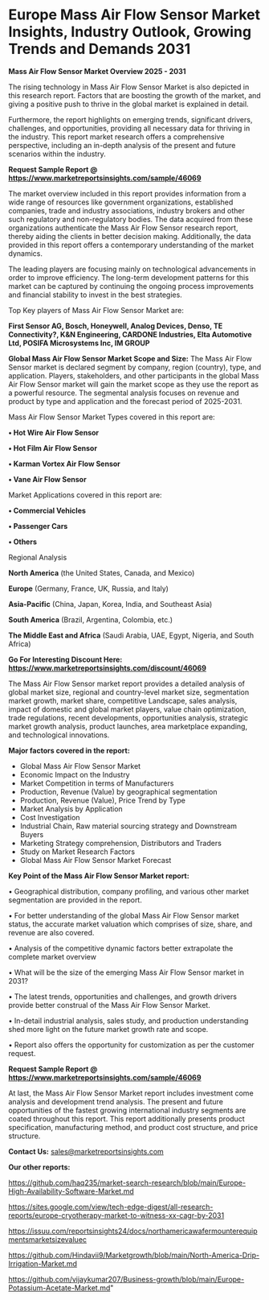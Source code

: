 # Europe Mass Air Flow Sensor Market Insights, Industry Outlook, Growing Trends and Demands 2031

<Strong> Mass Air Flow Sensor Market Overview 2025 - 2031</strong>

The rising technology in Mass Air Flow Sensor Market is also depicted in this research report. Factors that are boosting the growth of the market, and giving a positive push to thrive in the global market is explained in detail.

Furthermore, the report highlights on emerging trends, significant drivers, challenges, and opportunities, providing all necessary data for thriving in the industry. This report market research offers a comprehensive perspective, including an in-depth analysis of the present and future scenarios within the industry.

<strong>Request Sample Report @ <a href=https://www.marketreportsinsights.com/sample/46069>https://www.marketreportsinsights.com/sample/46069</a></strong>

The market overview included in this report provides information from a wide range of resources like government organizations, established companies, trade and industry associations, industry brokers and other such regulatory and non-regulatory bodies. The data acquired from these organizations authenticate the Mass Air Flow Sensor research report, thereby aiding the clients in better decision making. Additionally, the data provided in this report offers a contemporary understanding of the market dynamics.

The leading players are focusing mainly on technological advancements in order to improve efficiency. The long-term development patterns for this market can be captured by continuing the ongoing process improvements and financial stability to invest in the best strategies.

Top Key players of Mass Air Flow Sensor Market are:

<strong>First Sensor AG, Bosch, Honeywell, Analog Devices, Denso, TE Connectivity?, K&N Engineering, CARDONE Industries, Elta Automotive Ltd, POSIFA Microsystems Inc, IM GROUP</strong>

<strong><b>Global Mass Air Flow Sensor Market Scope and Size:</b></strong>
The Mass Air Flow Sensor market is declared segment by company, region (country), type, and application. Players, stakeholders, and other participants in the global Mass Air Flow Sensor market will gain the market scope as they use the report as a powerful resource. The segmental analysis focuses on revenue and product by type and application and the forecast period of 2025-2031.

Mass Air Flow Sensor Market Types covered in this report are:

<strong>•  Hot Wire Air Flow Sensor

•  Hot Film Air Flow Sensor

•  Karman Vortex Air Flow Sensor

•  Vane Air Flow Sensor</strong>

Market Applications covered in this report are:

<strong>•  Commercial Vehicles

•  Passenger Cars

•  Others</strong> 

Regional Analysis

<strong>North America</strong> (the United States, Canada, and Mexico)

<strong>Europe</strong> (Germany, France, UK, Russia, and Italy)

<strong>Asia-Pacific</strong> (China, Japan, Korea, India, and Southeast Asia)

<strong>South America</strong> (Brazil, Argentina, Colombia, etc.)

<strong>The Middle East and Africa</strong> (Saudi Arabia, UAE, Egypt, Nigeria, and South Africa)

<strong>Go For Interesting Discount Here: <a href=https://www.marketreportsinsights.com/discount/46069>https://www.marketreportsinsights.com/discount/46069</a></strong>

The Mass Air Flow Sensor market report provides a detailed analysis of global market size, regional and country-level market size, segmentation market growth, market share, competitive Landscape, sales analysis, impact of domestic and global market players, value chain optimization, trade regulations, recent developments, opportunities analysis, strategic market growth analysis, product launches, area marketplace expanding, and technological innovations.

<strong><b>Major factors covered in the report:</b></strong>
<ul>
  <li>Global Mass Air Flow Sensor Market </li>
  <li>Economic Impact on the Industry</li>
  <li>Market Competition in terms of Manufacturers</li>
  <li>Production, Revenue (Value) by geographical segmentation</li>
  <li>Production, Revenue (Value), Price Trend by Type</li>
  <li>Market Analysis by Application</li>
  <li>Cost Investigation</li>
  <li>Industrial Chain, Raw material sourcing strategy and Downstream Buyers</li>
  <li>Marketing Strategy comprehension, Distributors and Traders</li>
  <li>Study on Market Research Factors</li>
  <li>Global Mass Air Flow Sensor Market Forecast</li>
</ul>

<strong><b>Key Point of the Mass Air Flow Sensor Market report:</b></strong>

• Geographical distribution, company profiling, and various other market segmentation are provided in the report.

• For better understanding of the global Mass Air Flow Sensor market status, the accurate market valuation which comprises of size, share, and revenue are also covered.

• Analysis of the competitive dynamic factors better extrapolate the complete market overview

• What will be the size of the emerging Mass Air Flow Sensor market in 2031?

• The latest trends, opportunities and challenges, and growth drivers provide better construal of the Mass Air Flow Sensor Market.

• In-detail industrial analysis, sales study, and production understanding shed more light on the future market growth rate and scope.

• Report also offers the opportunity for customization as per the customer request.

<strong>Request Sample Report @ <a href=https://www.marketreportsinsights.com/sample/46069>https://www.marketreportsinsights.com/sample/46069</a></strong>

At last, the Mass Air Flow Sensor Market report includes investment come analysis and development trend analysis. The present and future opportunities of the fastest growing international industry segments are coated throughout this report. This report additionally presents product specification, manufacturing method, and product cost structure, and price structure.

<strong>Contact Us:</strong>
sales@marketreportsinsights.com

<strong>Our other reports:</strong>

<a href=https://github.com/haq235/market-search-research/blob/main/Europe-High-Availability-Software-Market.md>https://github.com/haq235/market-search-research/blob/main/Europe-High-Availability-Software-Market.md</a>

<a href=https://sites.google.com/view/tech-edge-digest/all-research-reports/europe-cryotherapy-market-to-witness-xx-cagr-by-2031>https://sites.google.com/view/tech-edge-digest/all-research-reports/europe-cryotherapy-market-to-witness-xx-cagr-by-2031</a>

<a href=https://issuu.com/reportsinsights24/docs/northamericawafermounterequipmentsmarketsizevaluec>https://issuu.com/reportsinsights24/docs/northamericawafermounterequipmentsmarketsizevaluec</a>

<a href=https://github.com/Hindavii9/Marketgrowth/blob/main/North-America-Drip-Irrigation-Market.md>https://github.com/Hindavii9/Marketgrowth/blob/main/North-America-Drip-Irrigation-Market.md</a>

<a href=https://github.com/vijaykumar207/Business-growth/blob/main/Europe-Potassium-Acetate-Market.md>https://github.com/vijaykumar207/Business-growth/blob/main/Europe-Potassium-Acetate-Market.md</a>"
